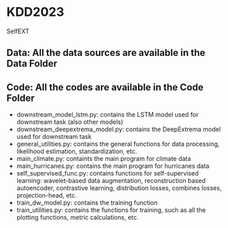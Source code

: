 # KDD2023
SelfEXT

## Data: All the data sources are available in the Data Folder

## Code: All the codes are available in the Code Folder

* downstream_model_lstm.py: contains the LSTM model used for downstream task (also other models)
* downstream_deepextrema_model.py: contains the DeepExtrema model used for downstream task
* general_utilities.py: contains the general functions for data processing, likelihood estimation, standardization, etc. 
* main_climate.py: containts the main program for climate data
* main_hurricanes.py: contains the main program for hurricanes data
* self_supervised_func.py: contains functions for self-supervised learning: wavelet-based data augmentation, reconstruction based autoencoder, contrastive learning, distribution losses, combines losses, projection-head, etc.  
* train_dw_model.py: contains the training function 
* train_utilities.py: contains the functions for training, such as all the plotting functions, metric calculations, etc.  

